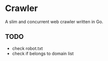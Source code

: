 # Crawler

A slim and concurrent web crawler written in Go.

## TODO
- check robot.txt
- check if belongs to domain list